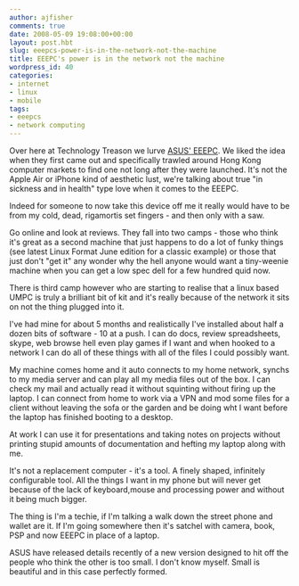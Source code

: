 ```yaml
---
author: ajfisher
comments: true
date: 2008-05-09 19:08:00+00:00
layout: post.hbt
slug: eeepcs-power-is-in-the-network-not-the-machine
title: EEEPC's power is in the network not the machine
wordpress_id: 40
categories:
- internet
- linux
- mobile
tags:
- eeepcs
- network computing
---
```


Over here at Technology Treason we lurve [ASUS' EEEPC](http://eeepc.asus.com/global/). We liked the idea when they first came out and specifically trawled around Hong Kong computer markets to find one not long after they were launched. It's not the Apple Air or iPhone kind of aesthetic lust, we're talking about true "in sickness and in health" type love when it comes to the EEEPC.

Indeed for someone to now take this device off me it really would have to be from my cold, dead, rigamortis set fingers - and then only with a saw.

Go online and look at reviews. They fall into two camps - those who think it's great as a second machine that just happens to do a lot of funky things (see latest Linux Format June edition for a classic example) or those that just don't "get it" any wonder why the hell anyone would want a tiny-weenie machine when you can get a low spec dell for a few hundred quid now.

There is  third camp however who are starting to realise that a linux based UMPC is truly a brilliant bit of kit and it's really because of the network it sits on not the thing plugged into it.

I've had mine for about 5 months and realistically I've installed about half a dozen bits of software - 10 at a push. I can do docs, review spreadsheets, skype, web browse hell even play games if I want and when hooked to a network I can do all of these things with all of the files I could possibly want.

My machine comes home and it auto connects to my home network, synchs to my media server and can play all my media files out of the box. I can check my mail and actually read it without squinting without firing up the laptop. I can connect from home to work via a VPN and mod some files for a client without leaving the sofa or the garden and be doing wht I want before the laptop has finished booting to a desktop.

At work I can use it for presentations and taking notes on projects without printing stupid amounts of documentation and hefting my laptop along with me.

It's not a replacement computer - it's a tool.  A finely shaped, infinitely configurable tool. All the things I want in my phone but will never get because of the lack of keyboard,mouse and processing power and without it being much bigger.

The thing is I'm a techie, if I'm talking a walk down the street phone and wallet are it. If I'm going somewhere then it's satchel with camera, book, PSP and now EEEPC in place of a laptop.

ASUS have released details recently of a new version designed to hit off the people who think the other is too small. I don't know myself. Small is beautiful and in this case perfectly formed.
